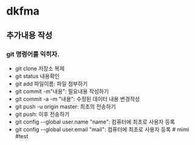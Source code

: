 # dkfma
## 추가내용 작성

### git 명령어를 익히자.



- git clone 저장소 복제
- git status 내용확인
- git add 파일이름: 파일 첨부하기
- git commit -m"내용": 필요내용 작성하기
- git commit -a -m "내용": 수정된 데이터 내용 변경작성
- git push -u origin master: 최초의 전송하기
- git push: 이후 전송하기
- git config --global user.name "name":  컴퓨터에 최초로 사용자 등록 
- git config --global user.email "mail": 컴퓨터에 최초로 사용자 등록 # mimi
#test
